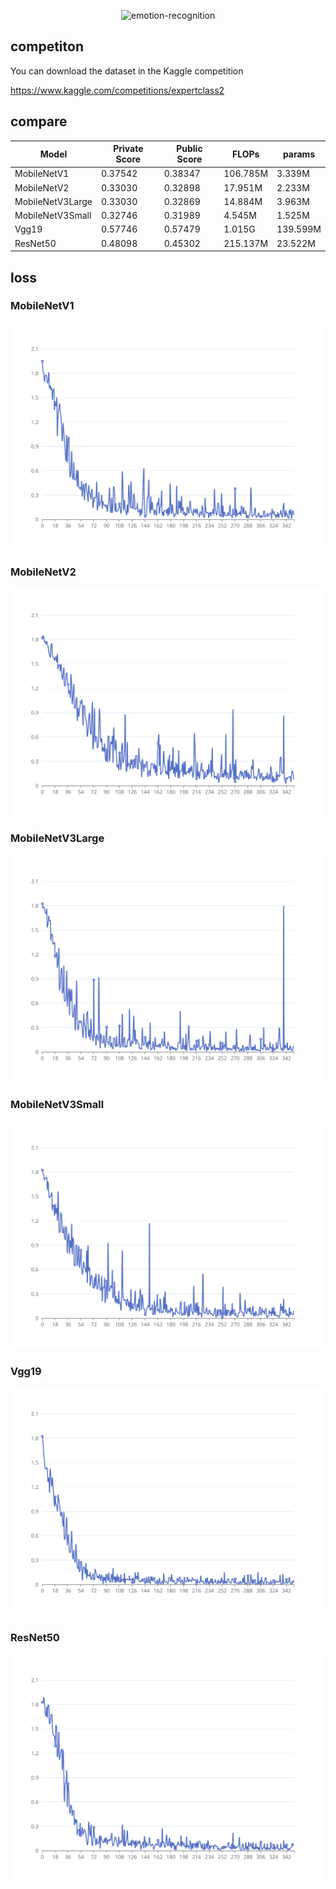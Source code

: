 <p align="center">
<img src="https://socialify.git.ci/WwwwwyDev/emotion-recognition/image?description=1&language=1&name=1&owner=1&stargazers=1&theme=Light" alt="emotion-recognition" width="640" height="320" />
</p>


## competiton

You can download the dataset in the Kaggle competition

https://www.kaggle.com/competitions/expertclass2

## compare

| Model            | Private Score | Public Score | FLOPs    | params   |
| ---------------- | ------------- | ------------ | -------- | -------- |
| MobileNetV1      | 0.37542       | 0.38347      | 106.785M | 3.339M   |
| MobileNetV2      | 0.33030       | 0.32898      | 17.951M  | 2.233M   |
| MobileNetV3Large | 0.33030       | 0.32869      | 14.884M  | 3.963M   |
| MobileNetV3Small | 0.32746       | 0.31989      | 4.545M   | 1.525M   |
| Vgg19            | 0.57746       | 0.57479      | 1.015G   | 139.599M |
| ResNet50         | 0.48098       | 0.45302      | 215.137M | 23.522M  |

## loss

### MobileNetV1

![MobileNetV1_loss](./image/MobileNetV1_loss.svg)

### MobileNetV2

![MobileNetV2_loss](./image/MobileNetV2_loss.svg)

### MobileNetV3Large

![MobileNetV3Large_loss](./image/MobileNetV3Large_loss.svg)

### MobileNetV3Small

![MobileNetV3Small_loss](./image/MobileNetV3Small_loss.svg)

### Vgg19

![Vgg19_loss](./image/Vgg19_loss.svg)

### ResNet50

![ResNet50_loss](./image/ResNet50_loss.svg)

